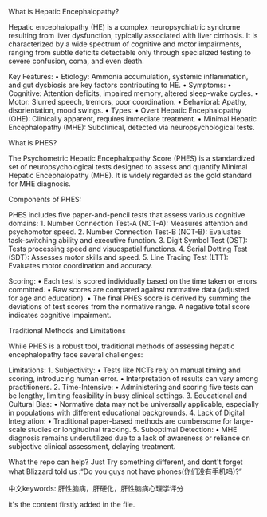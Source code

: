 What is Hepatic Encephalopathy?

Hepatic encephalopathy (HE) is a complex neuropsychiatric syndrome resulting from liver dysfunction, typically associated with liver cirrhosis. It is characterized by a wide spectrum of cognitive and motor impairments, ranging from subtle deficits detectable only through specialized testing to severe confusion, coma, and even death.

Key Features:
	•	Etiology: Ammonia accumulation, systemic inflammation, and gut dysbiosis are key factors contributing to HE.
	•	Symptoms:
	•	Cognitive: Attention deficits, impaired memory, altered sleep-wake cycles.
	•	Motor: Slurred speech, tremors, poor coordination.
	•	Behavioral: Apathy, disorientation, mood swings.
	•	Types:
	•	Overt Hepatic Encephalopathy (OHE): Clinically apparent, requires immediate treatment.
	•	Minimal Hepatic Encephalopathy (MHE): Subclinical, detected via neuropsychological tests.

What is PHES?

The Psychometric Hepatic Encephalopathy Score (PHES) is a standardized set of neuropsychological tests designed to assess and quantify Minimal Hepatic Encephalopathy (MHE). It is widely regarded as the gold standard for MHE diagnosis.

Components of PHES:

PHES includes five paper-and-pencil tests that assess various cognitive domains:
	1.	Number Connection Test-A (NCT-A): Measures attention and psychomotor speed.
	2.	Number Connection Test-B (NCT-B): Evaluates task-switching ability and executive function.
	3.	Digit Symbol Test (DST): Tests processing speed and visuospatial functions.
	4.	Serial Dotting Test (SDT): Assesses motor skills and speed.
	5.	Line Tracing Test (LTT): Evaluates motor coordination and accuracy.

Scoring:
	•	Each test is scored individually based on the time taken or errors committed.
	•	Raw scores are compared against normative data (adjusted for age and education).
	•	The final PHES score is derived by summing the deviations of test scores from the normative range. A negative total score indicates cognitive impairment.

Traditional Methods and Limitations

While PHES is a robust tool, traditional methods of assessing hepatic encephalopathy face several challenges:

Limitations:
	1.	Subjectivity:
	•	Tests like NCTs rely on manual timing and scoring, introducing human error.
	•	Interpretation of results can vary among practitioners.
	2.	Time-Intensive:
	•	Administering and scoring five tests can be lengthy, limiting feasibility in busy clinical settings.
	3.	Educational and Cultural Bias:
	•	Normative data may not be universally applicable, especially in populations with different educational backgrounds.
	4.	Lack of Digital Integration:
	•	Traditional paper-based methods are cumbersome for large-scale studies or longitudinal tracking.
	5.	Suboptimal Detection:
	•	MHE diagnosis remains underutilized due to a lack of awareness or reliance on subjective clinical assessment, delaying treatment.

What the repo can help?
Just Try something different, and dont't forget what Blizzard told us :“Do you guys not have phones(你们没有手机吗)?”

中文keywords: 肝性脑病，肝硬化，肝性脑病心理学评分

it's the content firstly added in the file.
